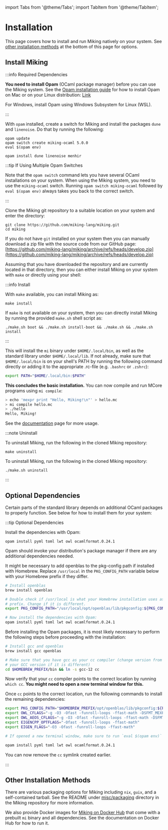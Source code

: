 import Tabs from '@theme/Tabs';
import TabItem from '@theme/TabItem';

# Installation
This page covers how to install and run Miking natively on your system. See
[other installation methods](#other-installation-methods) at the bottom of this page for options.

## Install Miking
:::info Required Dependencies

**You need to install Opam** (OCaml package manager)
before you can use the Miking system. See the
[Opam installation guide](https://opam.ocaml.org/doc/Install.html) for
how to install Opam on Mac or on your Linux distribution:
[Link](https://opam.ocaml.org/doc/Install.html)

For Windows, install Opam using Windows Subsystem for Linux (WSL).

:::

With `opam` installed, create a switch for Miking and install the packages
`dune` and `linenoise`. Do that by running the following:

```
opam update
opam switch create miking-ocaml 5.0.0
eval $(opam env)

opam install dune linenoise menhir
```

:::tip If Using Multiple Opam Switches

Note that the `opam switch` command lets you have several OCaml installations on
your system. When using the Miking system, you need to use the `miking-ocaml`
switch. Running `opam switch miking-ocaml` followed by `eval $(opam env)`
always takes you back to the correct switch.

:::

Clone the Miking git repository to a suitable location on your system and enter
the directory:

```
git clone https://github.com/miking-lang/miking.git
cd miking
```

If you do not have `git` installed on your system then you can manually
download a zip file with the source code from our GitHub page:
[https://github.com/miking-lang/miking/archive/refs/heads/develop.zip](https://github.com/miking-lang/miking/archive/refs/heads/develop.zip)

Assuming that you have downloaded the repository and are currently located in
that directory, then you can either install Miking on your system with `make`
or directly using your shell:

:::info Install

<Tabs>
<TabItem value="mi-install-makefile" label="Makefile" default>

With `make` available, you can install Miking as:

```
make install
```
</TabItem>

<TabItem value="mi-install-shell" label="Shell">

If `make` is not available on your system, then you can directly install Miking
by running the provided `make.sh` shell script as:

```
./make.sh boot && ./make.sh install-boot && ./make.sh && ./make.sh install
```
</TabItem>
</Tabs>

:::

This will install the `mi` binary under `$HOME/.local/bin`, as well as the
standard library under `$HOME/.local/lib`. If not already, make sure that
`$HOME/.local/bin` is on your shell's PATH by running the following command
directly or adding it to the appropriate .rc-file (e.g. `.bashrc` or `.zshrc`):

```bash
export PATH="$HOME/.local/bin:$PATH"
```

**This concludes the basic installation.** You can now compile and run MCore
programs using `mi compile`:

```bash
> echo 'mexpr print "Hello, Miking!\n"' > hello.mc
> mi compile hello.mc
> ./hello
Hello, Miking!
```

See the [documentation](/docs) page for more usage.

:::note Uninstall

<Tabs>
<TabItem value="mi-install-makefile" label="Makefile" default>

To uninstall Miking, run the following in the cloned Miking repository:

```
make uninstall
```
</TabItem>

<TabItem value="mi-install-shell" label="Shell">

To uninstall Miking, run the following in the cloned Miking repository:

```
./make.sh uninstall
```
</TabItem>
</Tabs>

:::

## Optional Dependencies

Certain parts of the standard library depends on additional OCaml packages to
properly function. See below for how to install them for your system:

:::tip Optional Dependencies

<Tabs>
<TabItem value="optdep-linux" label="Linux" default>

Install the dependencies with Opam:

```
opam install pyml toml lwt owl ocamlformat.0.24.1
```

Opam should invoke your distribution's package manager if there are any
additional dependencies needed.

</TabItem>
<TabItem value="optdep-macos-x86" label="Mac (Intel x86)">

It might be necessary to add openblas to the pkg-config path if installed with
Homebrew. Replace `/usr/local` in the `PKG_CONFIG_PATH` variable below with
your Homebrew prefix if they differ.

```bash
# Install openblas
brew install openblas

# Double check if /usr/local is what your Homebrew installation uses as its
# prefix. Change if it is different.
export PKG_CONFIG_PATH="/usr/local/opt/openblas/lib/pkgconfig:${PKG_CONFIG_PATH}"

# Now install the dependencies with Opam:
opam install pyml toml lwt owl ocamlformat.0.24.1
```

</TabItem>
<TabItem value="optdep-macos-arm64" label="Mac (Apple Silicon)">

Before installing the Opam packages, it is most likely necessary to perform
the following steps before proceeding with the installation:

```bash
# Install gcc and openblas
brew install gcc openblas

# Make sure that you have gcc as your cc compiler (change version from 12 to
# your GCC version if it is different)
cd $HOMEBREW_PREFIX/bin && ln -s gcc-12 cc
```

Now verify that your `cc` compiler points to the correct location by running
`which cc`. **You might need to open a new terminal window for this.**

Once `cc` points to the correct location, run the following commands to install
the remaining dependencies:

```bash
export PKG_CONFIG_PATH="$HOMEBREW_PREFIX/opt/openblas/lib/pkgconfig:${PKG_CONFIG_PATH}"
export OWL_CFLAGS="-g -O3 -Ofast -funroll-loops -ffast-math -DSFMT_MEXP=19937 -fno-strict-aliasing -Wno-tautological-constant-out-of-range-compare"
export OWL_AEOS_CFLAGS="-g -O3 -Ofast -funroll-loops -ffast-math -DSFMT_MEXP=19937 -fno-strict-aliasing"
export EIGENCPP_OPTFLAGS="-Ofast -funroll-loops -ffast-math"
export EIGEN_FLAGS="-O3 -Ofast -funroll-loops -ffast-math"

# If opened a new terminal window, make sure to run `eval $(opam env)` first

opam install pyml toml lwt owl ocamlformat.0.24.1
```

You can now remove the `cc` symlink created earlier.

</TabItem>
</Tabs>

:::

## Other Installation Methods

There are various packaging options for Miking including `nix`, `guix`, and a
self-contained tarball. See the README under [misc/packaging](https://github.com/miking-lang/miking/tree/develop/misc/packaging)
directory in the Miking repository for more information.

We also provide Docker images for
[Miking on Docker Hub](https://hub.docker.com/r/mikinglang/miking) that come
with a prebuilt `mi` binary and all dependencies. See the documentation on
Docker Hub for how to run it.
